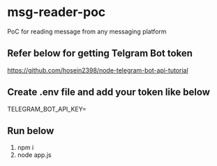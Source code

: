 # msg-reader-poc
PoC for reading message from any messaging platform
## Refer below for getting Telgram Bot token
https://github.com/hosein2398/node-telegram-bot-api-tutorial
## Create .env file and add your token like below
  TELEGRAM_BOT_API_KEY=<token>
## Run below
1. npm i
2. node app.js
